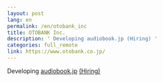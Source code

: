 ```yaml
---
layout: post
lang: en
permalink: /en/otobank_inc
title: OTOBANK Inc.
description: ' Developing audiobook.jp (Hiring) '
categories: full_remote
link: https://www.otobank.co.jp/
---
```


<p>Developing <a href="https://audiobook.jp/">audiobook.jp</a> <a href="https://open.talentio.com/r/1/c/otobank/homes/1894">(Hiring)</a></p>
